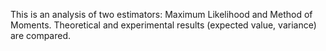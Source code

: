 This is an analysis of two estimators: Maximum Likelihood and Method of Moments. 
Theoretical and experimental results (expected value, variance) are compared. 
